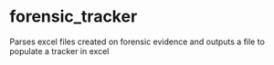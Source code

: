 forensic_tracker
================

Parses excel files created on forensic evidence and outputs a file to populate a tracker in excel
